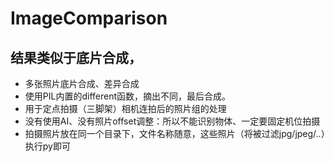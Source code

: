# ImageComparison
## 结果类似于底片合成，
- 多张照片底片合成、差异合成
- 使用PIL内置的different函数，摘出不同，最后合成。
- 用于定点拍摄（三脚架）相机连拍后的照片组的处理
- 没有使用AI、没有照片offset调整：所以不能识别物体、一定要固定机位拍摄
- 拍摄照片放在同一个目录下，文件名称随意，这些照片（将被过滤jpg/jpeg/..）执行py即可
